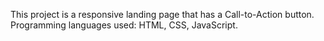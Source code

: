 This project is a responsive landing page that has a Call-to-Action button. 
Programming languages used: HTML, CSS, JavaScript.
